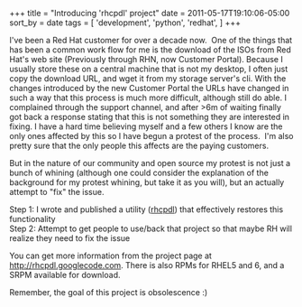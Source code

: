 +++
title = "Introducing 'rhcpdl' project"
date = 2011-05-17T19:10:06-05:00
sort_by = date
tags = [
  'development',
  'python',
  'redhat',
]
+++

I've been a Red Hat customer for over a decade now.  One of the things that has been a common work flow for me is the download of the ISOs from Red Hat's web site (Previously through RHN, now Customer Portal). Because I usually store these on a central machine that is not my desktop, I often just copy the download URL, and wget it from my storage server's cli. With the changes introduced by the new Customer Portal the URLs have changed in such a way that this process is much more difficult, although still do able. I complained through the support channel, and after >6m of waiting finally got back a response stating that this is not something they are interested in fixing. I have a hard time believing myself and a few others I know are the only ones affected by this so I have begun a protest of the process.  I'm also pretty sure that the only people this affects are the paying customers.

But in the nature of our community and open source my protest is not just a bunch of whining (although one could consider the explanation of the background for my protest whining, but take it as you will), but an actually attempt to "fix" the issue.

Step 1: I wrote and published a utility ([rhcpdl](http://rhcpdl.googlecode.com/)) that effectively restores this functionality  
Step 2: Attempt to get people to use/back that project so that maybe RH will realize they need to fix the issue

You can get more information from the project page at <http://rhcpdl.googlecode.com>. There is also RPMs for RHEL5 and 6, and a SRPM available for download.

Remember, the goal of this project is obsolescence :)
